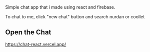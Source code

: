 Simple chat app that i made using react and firebase.

To chat to me, click "new chat" button and search nurdan or coollet

## Open the Chat

https://chat-react.vercel.app/
